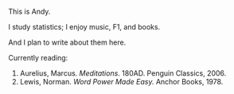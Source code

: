 This is Andy.

I study statistics; I enjoy music, F1, and books. 

And I plan to write about them here. 

Currently reading: 
1. Aurelius, Marcus. *Meditations*. 180AD. Penguin Classics, 2006.
2. Lewis, Norman. *Word Power Made Easy.* Anchor Books, 1978.
   

